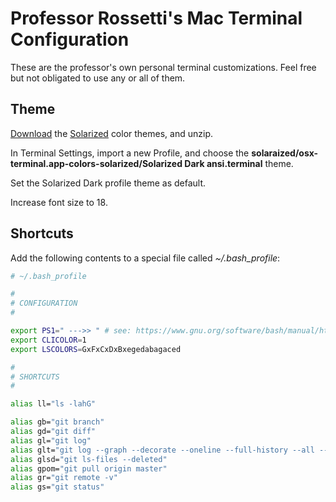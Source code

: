 # Professor Rossetti's Mac Terminal Configuration

These are the professor's own personal terminal customizations. Feel free but not obligated to use any or all of them.

## Theme

[Download](http://ethanschoonover.com/solarized/files/solarized.zip) the [Solarized](http://ethanschoonover.com/solarized) color themes, and unzip.

In Terminal Settings, import a new Profile, and choose the **solaraized/osx-terminal.app-colors-solarized/Solarized Dark ansi.terminal** theme.

Set the Solarized Dark profile theme as default.

Increase font size to 18.

## Shortcuts

Add the following contents to a special file called *~/.bash_profile*:

``` sh
# ~/.bash_profile

#
# CONFIGURATION
#

export PS1=" --->> " # see: https://www.gnu.org/software/bash/manual/html_node/Controlling-the-Prompt.html
export CLICOLOR=1
export LSCOLORS=GxFxCxDxBxegedabagaced

#
# SHORTCUTS
#

alias ll="ls -lahG"

alias gb="git branch"
alias gd="git diff"
alias gl="git log"
alias glt="git log --graph --decorate --oneline --full-history --all --simplify-by-decoration"
alias glsd="git ls-files --deleted"
alias gpom="git pull origin master"
alias gr="git remote -v"
alias gs="git status"
```

